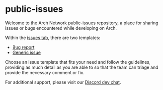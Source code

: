 # public-issues

Welcome to the Arch Network public-issues repository, a place for sharing issues or bugs encountered while developing on Arch.

Within the [issues tab], there are two templates:
- [Bug report]
- [Generic issue]

Choose an issue template that fits your need and follow the guidelines, providing as much detail as you are able to so that the team can triage and provide the necessary comment or fix.

For additional support, please visit our [Discord dev chat].

[issues tab]: https://github.com/Arch-Network/public-issues/issues
[Bug report]: https://github.com/Arch-Network/public-issues/issues/new?assignees=&labels=&projects=&template=BUG-REPORT.md
[Generic issue]: https://github.com/Arch-Network/public-issues/issues/new?assignees=&labels=&projects=&template=GENERIC-ISSUE.md
[Discord dev chat]: https://discord.com/channels/1241112027963986001/1270921925991989268
